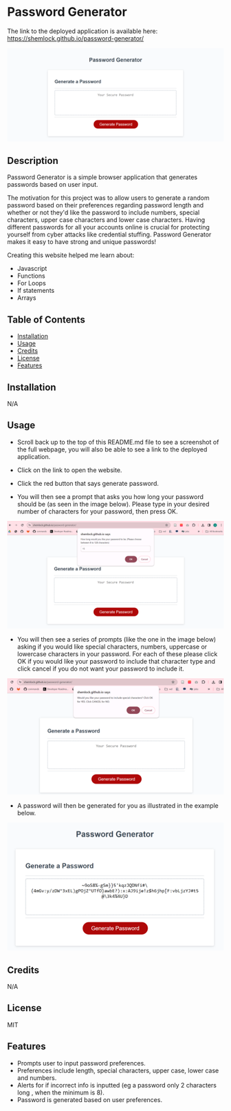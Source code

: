 # Password Generator
The link to the deployed application is available here: https://shemlock.github.io/password-generator/

![website](assets/images/password.png)

## Description

Password Generator is a simple browser application that generates passwords based on user input. 

The motivation for this project was to allow users to generate a random password based on their preferences regarding password length and whether or not they'd like the password to include numbers, special characters, upper case characters and lower case characters. Having different passwords for all your accounts online is crucial for protecting yourself from cyber attacks like credential stuffing. Password Generator makes it easy to have strong and unique passwords! 

  Creating this website helped me learn about: 
  * Javascript
  * Functions
  * For Loops
  * If statements
  * Arrays

## Table of Contents

- [Installation](#installation)
- [Usage](#usage)
- [Credits](#credits)
- [License](#license)
- [Features](#features)
  
## Installation
N/A

## Usage
* Scroll back up to the top of this README.md file to see a screenshot of the full webpage, you will also be able to see a link to the deployed application.
  
* Click on the link to open the website.
  
* Click the red button that says generate password.
  
* You will then see a prompt that asks you how long your password should be (as seen in the image below). Please type in your desired number of characters for your password, then press OK.  

![prompt](assets/images/length.png)

* You will then see a series of prompts (like the one in the image below) asking if you would like special characters, numbers, uppercase or lowercase characters in your password. For each of these please click OK if you would like your password to include that character type and click cancel if you do not want your password to include it. 

![prompt](assets/images/pref.png)

* A password will then be generated for you as illustrated in the example below. 

![prompt](assets/images/eg.png)
  
## Credits
N/A

## License
MIT 

## Features

* Prompts user to input password preferences.
* Preferences include length, special characters, upper case, lower case and numbers.
* Alerts for if incorrect info is inputted (eg a password only 2 characters long , when the minimum is 8). 
* Password is generated based on user preferences. 




